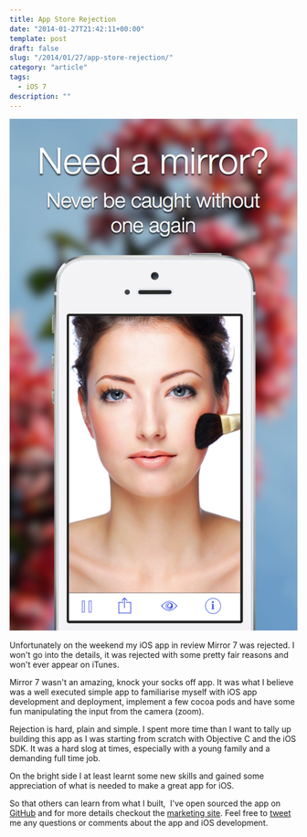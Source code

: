 ```yaml
---
title: App Store Rejection
date: "2014-01-27T21:42:11+00:00"
template: post
draft: false
slug: "/2014/01/27/app-store-rejection/"
category: "article"
tags:
  - iOS 7
description: ""
---
```


![A screenshot of my iOS app Mirror 7](./Intro.png)

Unfortunately on the weekend my iOS app in review Mirror 7 was rejected. I won't go into the details, it was rejected with some pretty fair reasons and won't ever appear on iTunes.

Mirror 7 wasn't an amazing, knock your socks off app. It was what I believe was a well executed simple app to familiarise myself with iOS app development and deployment, implement a few cocoa pods and have some fun manipulating the input from the camera (zoom).

Rejection is hard, plain and simple. I spent more time than I want to tally up building this app as I was starting from scratch with Objective C and the iOS SDK. It was a hard slog at times, especially with a young family and a demanding full time job.

On the bright side I at least learnt some new skills and gained some appreciation of what is needed to make a great app for iOS.

So that others can learn from what I built,  I've open sourced the app on <a title="Github Mirror 7" href="https://github.com/andrewjamesford/Mirror7" target="_blank">GitHub</a> and for more details checkout the <a title="Mirror 7 by Taperiffic" href="http://taperiffic.com/mirror-7/" target="_blank">marketing site</a>. Feel free to <a title="Tweet me you comments or questions" href="https://twitter.com/andrewjamesford" target="_blank">tweet</a> me any questions or comments about the app and iOS development.
